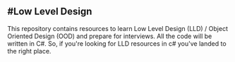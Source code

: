 #Low Level Design
------------

This repository contains resources to learn Low Level Design (LLD) / Object Oriented Design (OOD) and prepare for interviews. All the code will be written in C#. So, if you're looking for LLD resources in c# you've landed to the right place.
